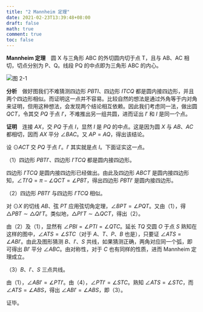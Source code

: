 ```yaml
---
title: "2 Mannheim 定理"
date: 2021-02-23T13:39:48+08:00
draft: false
math: true
comment: true
toc: false
---
```


**Mannheim 定理**　圆 X 与三角形 ABC 的外切圆内切于点 T，且与 AB、AC 相切，切点分别为 P、Q。线段 PQ 的中点即为三角形 ABC 的内心。

![图 2-1][2-1]

**分析**　做好图我们不难猜测四边形 $PBTI$、四边形 $ITCQ$ 都是圆内接四边形，并且两个四边形相似。而证明这一点并不容易。比较自然的想法是通过外角等于内对角来证明，但用这种想法，会发现两个结论相互依赖。因此我们考虑同一法，做出圆 $QCT$，令其交 $PQ$ 于点 $I'$，不难推出另一组共圆，进而证出 $I'$ 和 $I$ 是同一个点。

**证明**　连接 $AX$，交 $PQ$ 于点 $I$，显然 $I$ 是 $PQ$ 的中点。这是因为圆 $X$ 与 $AB$、$AC$ 都相切，因而 $AX$ 平分 $\angle BAC$。又 $AP = AQ$，得出该结论。

设 $\odot ACT$ 交 $PQ$ 于点 $I'$。$I'$ 其实就是点 $I$。下面证实这一点。

（1）四边形 $PBTI'$、四边形 $I'TCQ$ 都是圆内接四边形。

四边形 $I'TCQ$ 是圆内接四边形已经做出。由此及四边形 $ABCT$ 是圆内接四边形知，$\angle TI'Q = \pi - \angle QCT = \angle PBT$，得出四边形 $PBTI'$ 是圆内接四边形。

（2）四边形 $PBTI'$ 与四边形 $I'TCQ$ 相似。

对 $\odot X$ 的切线 $AB$、弦 $PT$ 应用弦切角定理，$\angle BPT= \angle PQT$。又由（1），得 $\triangle PBT \sim \triangle QI'T$。类似地，$\triangle PI'T \sim \triangle QCT$，得出（2）。

由（2）及（1），显然有 $\angle PBI = \angle PTI =\angle QTC$。延长 $TQ$ 交圆 $O$ 于点 $S$ 熟知在这样的图中，$\angle ATS = \angle STC$（对于 $A$、$T$、$P$、$B$ 也是），只要证 $\angle ATS = \angle ABI'$。由此及图形猜测 $B$、$I'$、$S$ 共线，如果猜测正确，两角对应同一个弧，即可得出 $BI'$ 平分 $\angle ABC$。由对称性，对于 $C$ 也有同样的性质，进而 Mannheim 定理成立。

（3）$B$、$I'$、$S$ 三点共线。

由（1），$\angle ABI' = \angle PTI'$。由（4），$\angle PTI' = \angle STC$。熟知 $\angle ATS = \angle STC$，而 $\angle ATS = \angle ABS$，得出 $\angle ABI' = \angle ABS$，即（3）。

证毕。

[2-1]: /images/2-mannheim-theorem.png

